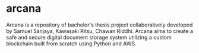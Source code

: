 # arcana
Arcana is a repository of bachelor's thesis project collaboratively developed by Samuel Sanjaya, Kawasaki Ritsu, Chawan Riddhi. Arcana aims to create a safe and secure digital document storage system utilizing a custom blockchain built from scratch using Python and AWS.
